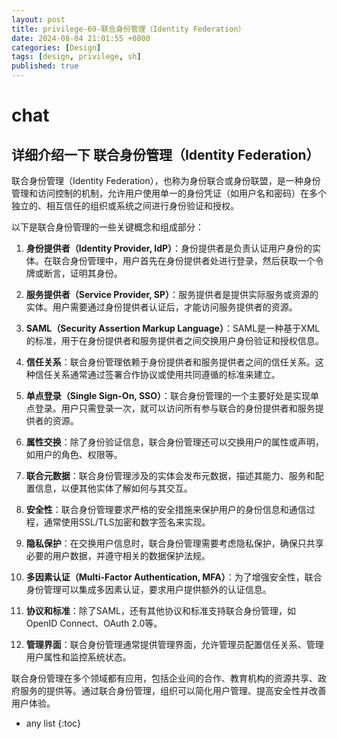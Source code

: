 ```yaml
---
layout: post
title: privilege-69-联合身份管理（Identity Federation）
date: 2024-08-04 21:01:55 +0800
categories: [Design]
tags: [design, privilege, sh]
published: true
---
```



# chat

## 详细介绍一下 联合身份管理（Identity Federation）

联合身份管理（Identity Federation），也称为身份联合或身份联盟，是一种身份管理和访问控制的机制，允许用户使用单一的身份凭证（如用户名和密码）在多个独立的、相互信任的组织或系统之间进行身份验证和授权。

以下是联合身份管理的一些关键概念和组成部分：

1. **身份提供者（Identity Provider, IdP）**：身份提供者是负责认证用户身份的实体。在联合身份管理中，用户首先在身份提供者处进行登录，然后获取一个令牌或断言，证明其身份。

2. **服务提供者（Service Provider, SP）**：服务提供者是提供实际服务或资源的实体。用户需要通过身份提供者认证后，才能访问服务提供者的资源。

3. **SAML（Security Assertion Markup Language）**：SAML是一种基于XML的标准，用于在身份提供者和服务提供者之间交换用户身份验证和授权信息。

4. **信任关系**：联合身份管理依赖于身份提供者和服务提供者之间的信任关系。这种信任关系通常通过签署合作协议或使用共同遵循的标准来建立。

5. **单点登录（Single Sign-On, SSO）**：联合身份管理的一个主要好处是实现单点登录。用户只需登录一次，就可以访问所有参与联合的身份提供者和服务提供者的资源。

6. **属性交换**：除了身份验证信息，联合身份管理还可以交换用户的属性或声明，如用户的角色、权限等。

7. **联合元数据**：联合身份管理涉及的实体会发布元数据，描述其能力、服务和配置信息，以便其他实体了解如何与其交互。

8. **安全性**：联合身份管理要求严格的安全措施来保护用户的身份信息和通信过程，通常使用SSL/TLS加密和数字签名来实现。

9. **隐私保护**：在交换用户信息时，联合身份管理需要考虑隐私保护，确保只共享必要的用户数据，并遵守相关的数据保护法规。

10. **多因素认证（Multi-Factor Authentication, MFA）**：为了增强安全性，联合身份管理可以集成多因素认证，要求用户提供额外的认证信息。

11. **协议和标准**：除了SAML，还有其他协议和标准支持联合身份管理，如OpenID Connect、OAuth 2.0等。

12. **管理界面**：联合身份管理通常提供管理界面，允许管理员配置信任关系、管理用户属性和监控系统状态。

联合身份管理在多个领域都有应用，包括企业间的合作、教育机构的资源共享、政府服务的提供等。通过联合身份管理，组织可以简化用户管理、提高安全性并改善用户体验。

* any list
{:toc}